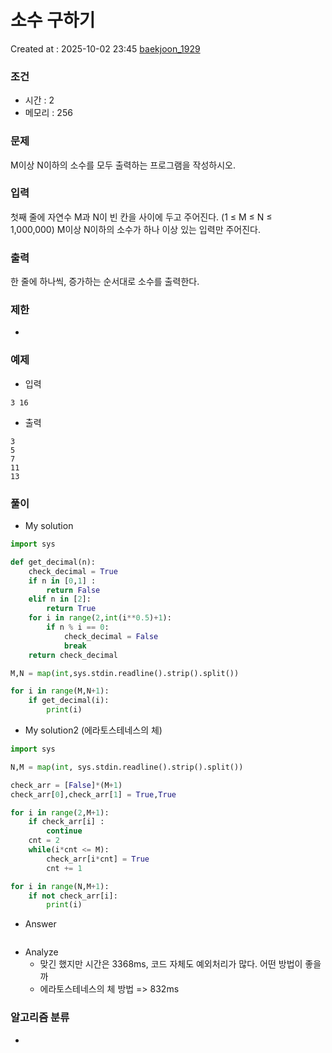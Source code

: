 # 소수 구하기
Created at : 2025-10-02 23:45
[baekjoon_1929](https://www.acmicpc.net/problem/1929)
### 조건
- 시간 : 2
- 메모리 : 256
### 문제
M이상 N이하의 소수를 모두 출력하는 프로그램을 작성하시오.
### 입력
첫째 줄에 자연수 M과 N이 빈 칸을 사이에 두고 주어진다. (1 ≤ M ≤ N ≤ 1,000,000) M이상 N이하의 소수가 하나 이상 있는 입력만 주어진다.
### 출력
한 줄에 하나씩, 증가하는 순서대로 소수를 출력한다.
### 제한
- 
### 예제
- 입력
```
3 16
```
- 출력
```
3
5
7
11
13
``` 

### 풀이
- My solution
```python
import sys

def get_decimal(n):
    check_decimal = True
    if n in [0,1] :
        return False 
    elif n in [2]:
        return True   
    for i in range(2,int(i**0.5)+1):
        if n % i == 0:
            check_decimal = False
            break
    return check_decimal

M,N = map(int,sys.stdin.readline().strip().split())

for i in range(M,N+1):
    if get_decimal(i):
        print(i)
```
- My solution2 (에라토스테네스의 체)
```python
import sys

N,M = map(int, sys.stdin.readline().strip().split())

check_arr = [False]*(M+1)
check_arr[0],check_arr[1] = True,True

for i in range(2,M+1):
    if check_arr[i] :
        continue
    cnt = 2
    while(i*cnt <= M):
        check_arr[i*cnt] = True
        cnt += 1

for i in range(N,M+1):
    if not check_arr[i]:
        print(i)
```
- Answer
```python

```

- Analyze
	- 맞긴 했지만 시간은 3368ms, 코드 자체도 예외처리가 많다. 어떤 방법이 좋을까
	- 에라토스테네스의 체 방법 => 832ms
### 알고리즘 분류
- 

